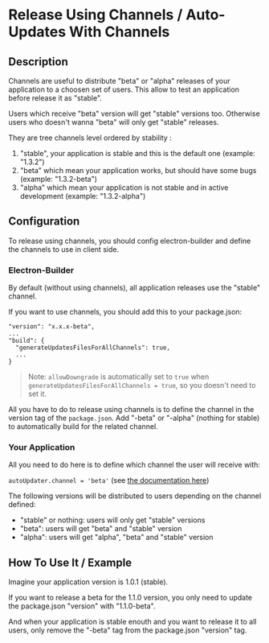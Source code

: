 <a name="release_using_channels"></a>
# Release Using Channels / Auto-Updates With Channels

## Description
Channels are useful to distribute "beta" or "alpha" releases of your application to a choosen set of users. This allow to test an application before release it as "stable".

Users which receive "beta" version will get "stable" versions too. Otherwise users who doesn't wanna "beta" will only get "stable" releases.

They are tree channels level ordered by stability :
1. "stable", your application is stable and this is the default one (example: "1.3.2")
2. "beta" which mean your application works, but should have some bugs (example: "1.3.2-beta")
3. "alpha" which mean your application is not stable and in active development (example: "1.3.2-alpha")


## Configuration
To release using channels, you should config electron-builder and define the channels to use in client side.

### Electron-Builder
By default (without using channels), all application releases use the "stable" channel.

If you want to use channels, you should add this to your package.json:

```
"version": "x.x.x-beta",
...
"build": {
  "generateUpdatesFilesForAllChannels": true,
  ...
}
```

> Note: `allowDowngrade` is automatically set to `true` when `generateUpdatesFilesForAllChannels = true`, so you doesn't need to set it.

All you have to do to release using channels is to define the channel in the version tag of the `package.json`. Add "-beta" or "-alpha" (nothing for stable) to automatically build for the related channel.


### Your Application
All you need to do here is to define which channel the user will receive with:

`autoUpdater.channel = 'beta'` (see [the documentation here](../auto-update.md#module_electron-updater.AppUpdater+channel))

The following versions will be distributed to users depending on the channel defined:
- "stable" or nothing: users will only get "stable" versions
- "beta": users will get "beta" and "stable" version
- "alpha": users will get "alpha", "beta" and "stable" version


## How To Use It / Example
Imagine your application version is 1.0.1 (stable).

If you want to release a beta for the 1.1.0 version, you only need to update the package.json "version" with "1.1.0-beta".

And when your application is stable enouth and you want to release it to all users, only remove the "-beta" tag from the package.json "version" tag.


